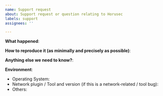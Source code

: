 ```yaml
---
name: Support request
about: Support request or question relating to Horusec
labels: support
assignees: ''

---
```


<!--
    Use this template when requesting support or to ask questions.
    Please include useful information for understanding your question.
    Thanks!
-->


**What happened**:

**How to reproduce it (as minimally and precisely as possible)**:

**Anything else we need to know?**:

**Environment**:
- Operating System:
- Network plugin / Tool and version (if this is a network-related / tool bug):
- Others:
